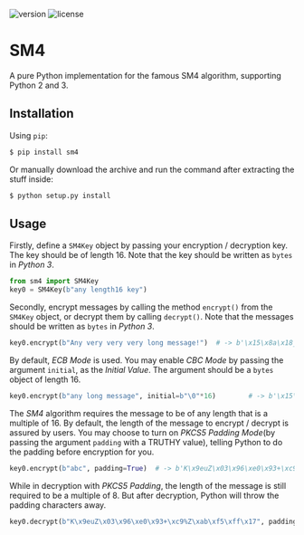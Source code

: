 ![version](https://img.shields.io/pypi/v/sm4.svg) ![license](https://img.shields.io/pypi/l/sm4.svg)

# SM4
A pure Python implementation for the famous SM4 algorithm, supporting Python 2 and 3.

## Installation
Using `pip`:
```bash
$ pip install sm4 
```

Or manually download the archive and run the command after extracting the stuff inside:
```bash
$ python setup.py install
```

## Usage
Firstly, define a `SM4Key` object by passing your encryption / decryption key. The key should be of length 16.
Note that the key should be written as `bytes` in *Python 3*.
```python
from sm4 import SM4Key
key0 = SM4Key(b"any length16 key")
```

Secondly, encrypt messages by calling the method `encrypt()` from the `SM4Key` object, or decrypt them by calling `decrypt()`.
Note that the messages should be written as `bytes` in *Python 3*.
```python
key0.encrypt(b"Any very very very long message!")  # -> b'\x15\x8a\x18_qg\xf4%\x080\xb2HEFFO\x90\x0e\xc1\xbb\x07\xe5\xae\xed\xd5\x90\xf4K\xfb\xae]\xae'
```

By default, *ECB Mode* is used. You may enable *CBC Mode* by passing the argument `initial`, as the *Initial Value*.
The argument should be a `bytes` object of length 16. 
```python
key0.encrypt(b"any long message", initial=b"\0"*16)        # -> b'\x15\x8a\x18_qg\xf4%\x080\xb2HEFFO\x98\x01}1\xe3\xa5oL\xdf\x95(A\xd8\xce\x14\xc9'
```

The *SM4* algorithm requires the message to be of any length that is a multiple of 16.
By default, the length of the message to encrypt / decrypt is assured by users.
You may choose to turn on *PKCS5 Padding Mode*(by passing the argument `padding` with a TRUTHY value), telling Python to do the padding before encryption for you.
```python
key0.encrypt(b"abc", padding=True)  # -> b'K\x9euZ\x03\x96\xe0\x93+\xc9%Z\xab\xf5\xff\x17'
```

While in decryption with *PKCS5 Padding*, the length of the message is still required to be a multiple of 8. But after decryption, Python will throw the padding characters away. 
```python
key0.decrypt(b"K\x9euZ\x03\x96\xe0\x93+\xc9%Z\xab\xf5\xff\x17", padding=True)  # -> b"abc"
```
